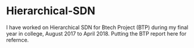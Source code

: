 # Hierarchical-SDN
I have worked on Hierarchical SDN for Btech Project (BTP) during my final year in college, August 2017 to April 2018. Putting the BTP report here for refernce.
